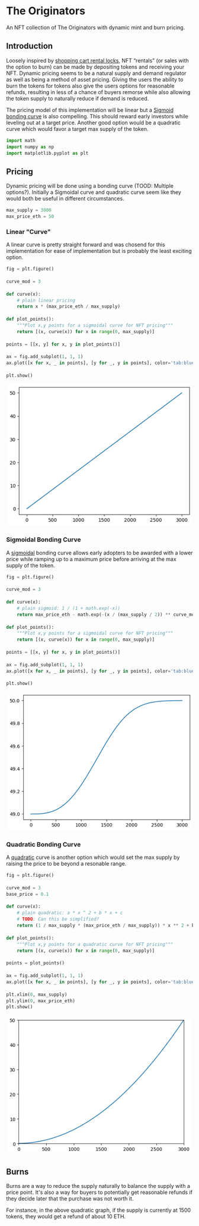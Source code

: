 # The Originators

An NFT collection of The Originators with dynamic mint and burn pricing.

## Introduction

Loosely inspired by [shopping cart rental locks](https://lakevoicenews.org/quarter-for-a-cart-the-real-reason-you-need-a-quarter-for-your-shopping-cart-at-aldi-80fbe9233809), NFT “rentals” (or sales with the option to burn) can be made by depositing tokens and receiving your NFT. Dynamic pricing seems to be a natural supply and demand regulator as well as being a method of asset pricing.  Giving the users the ability to burn the tokens for tokens also give the users options for reasonable refunds, resulting in less of a chance of buyers remorse while also allowing the token supply to naturally reduce if demand is reduced.

The pricing model of this implementation will be linear but a [Sigmoid bonding curve](https://en.wikipedia.org/wiki/Sigmoid_function) is also compelling.  This should reward early investors while leveling out at a target price.  Another good option would be a quadratic curve which would favor a target max supply of the token.



```python
import math
import numpy as np
import matplotlib.pyplot as plt
```

## Pricing

Dynamic pricing will be done using a bonding curve (TOOD: Multiple options?).  Initially a Sigmoidal curve and quadratic curve seem like they would both be useful in different circumstances.


```python
max_supply = 3000
max_price_eth = 50
```

### Linear "Curve"

A linear curve is pretty straight forward and was chosend for this implementation for ease of implementation but is probably the least exciting option.


```python
fig = plt.figure()

curve_mod = 3

def curve(x):
    # plain linear pricing
    return x * (max_price_eth / max_supply)

def plot_points():
    """Plot x,y points for a sigmoidal curve for NFT pricing"""
    return [(x, curve(x)) for x in range(0, max_supply)]

points = [[x, y] for x, y in plot_points()]

ax = fig.add_subplot(1, 1, 1)
ax.plot([x for x, _ in points], [y for _, y in points], color='tab:blue')

plt.show()
```


    
![png](docs/img/output_5_0.png)
    


### Sigmoidal Bonding Curve

A [sigmoidal](https://en.wikipedia.org/wiki/Sigmoid_function) bonding curve allows early adopters to be awarded with a lower price while ramping up to a maximum price before arriving at the max supply of the token.


```python
fig = plt.figure()

curve_mod = 3

def curve(x):
    # plain sigmoid: 1 / (1 + math.exp(-x))
    return max_price_eth - math.exp(-(x / (max_supply / 2)) ** curve_mod)

def plot_points():
    """Plot x,y points for a sigmoidal curve for NFT pricing"""
    return [(x, curve(x)) for x in range(0, max_supply)]

points = [[x, y] for x, y in plot_points()]

ax = fig.add_subplot(1, 1, 1)
ax.plot([x for x, _ in points], [y for _, y in points], color='tab:blue')

plt.show()
```


    
![png](docs/img/output_7_0.png)
    


### Quadratic Bonding Curve

A [quadratic](https://en.wikipedia.org/wiki/Quadratic_function) curve is another option which would set the max supply by raising the price to be beyond a resonable range.


```python
fig = plt.figure()

curve_mod = 3
base_price = 0.1

def curve(x):
    # plain quadratic: a * x ^ 2 + b * x + c
    # TODO: Can this be simplified?
    return (1 / max_supply * (max_price_eth / max_supply)) * x ** 2 + base_price

def plot_points():
    """Plot x,y points for a quadratic curve for NFT pricing"""
    return [(x, curve(x)) for x in range(0, max_supply)]

points = plot_points()

ax = fig.add_subplot(1, 1, 1)
ax.plot([x for x, _ in points], [y for _, y in points], color='tab:blue')

plt.xlim(0, max_supply)
plt.ylim(0, max_price_eth)
plt.show()
```


    
![png](docs/img/output_9_0.png)
    


## Burns

Burns are a way to reduce the supply naturally to balance the supply with a price point.  It's also a way for buyers to potentially get reasonable refunds if they decide later that the purchase was not worth it.

For instance, in the above quadratic graph, if the supply is currently at 1500 tokens, they would get a refund of about 10 ETH.
